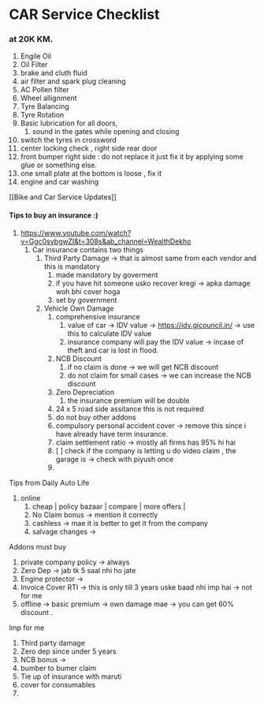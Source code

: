 # CAR Service Checklist

### at 20K KM.
1. Engile Oil 
2. Oil Filter
3. brake and cluth fluid
4.  air filter and spark plug cleaning 
5. AC Pollen filter
6. Wheel allignment
7. Tyre Balancing
8. Tyre Rotation
9. Basic lubrication for all doors,
	1. sound in the gates while opening and closing
10. switch the tyres in crossword
11. center locking check , right side rear door 
12. front bumper right side : do not replace it just fix it by applying some glue or something else.
13. one small plate at the bottom is loose , fix it 
14. engine and car washing 

[[Bike and Car Service Updates]]

#### Tips to buy an insurance :) 
1. https://www.youtube.com/watch?v=Ggc0sybgwZI&t=308s&ab_channel=WealthDekho
	1.  Car insurance contains two things 
		1. Third Party Damage -> that is almost same from each vendor and this is mandatory
			1. made mandatory by goverment 
			2. if you have hit someone usko recover kregi -> apka damage woh bhi cover hoga 
			3. set by government 
		2. Vehicle Own Damage
			1. comprehensive insurance 
				1. value of car -> IDV value -> https://idv.gicouncil.in/ -> use this to calculate IDV value 
				2. insurance company will pay the IDV value -> incase of theft and car is lost in flood.
			2. NCB Discount 
				1. if no claim is done -> we will get NCB discount 
				2. do not claim for small cases -> we can increase the NCB discount 
			3. Zero Depreciation
				1. the insurance premium will be double 
			4. 24 x 5 road side assitance this is not required 
			5. do not buy other addons 
			6. compulsory personal accident cover -> remove this since i have already have term insurance.
			7. claim settlement ratio -> mostly all firms has 95% hi hai
			8. [ ] check if the company is letting u do video claim , the garage is -> check with piyush once 
			9. 


Tips from Daily Auto Life 
1. online 
	1. cheap | policy bazaar | compare | more offers | 
	2. No Claim bonus -> mention it correctly 
	3. cashless -> mae it is better to get it from the company 
	4. salvage changes -> 

Addons must buy
1. private company policy -> always 
2. Zero Dep -> jab tk 5 saal nhi ho jate
3. Engine protector -> 
4. Invoice Cover RTI  -> this is only till 3 years uske baad nhi imp hai  -> not for me
5. offline -> basic premium -> own damage mae -> you can get 60% discount .


Imp for me 
1. Third party damage 
2. Zero dep since under 5 years 
3. NCB bonus -> 
4. bumber to bumer claim 
5. Tie up of insurance with maruti 
6. cover for consumables
7. 